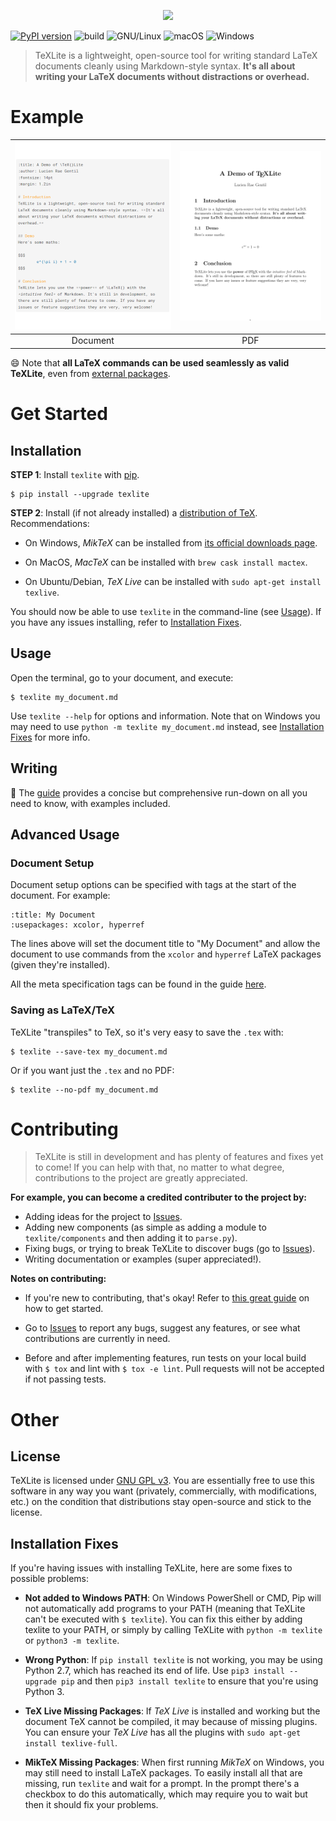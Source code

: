 
<p align="center">
  <img src="docs/images/texlite.png" />
</p>

[![PyPI version](https://img.shields.io/pypi/v/texlite.svg)](https://pypi.org/project/texlite) ![build](https://github.com/lucrae/texlite/workflows/build/badge.svg) ![GNU/Linux](https://img.shields.io/badge/GNU/Linux-tested-32c954) ![macOS](https://img.shields.io/badge/macOS-tested-32c954) ![Windows](https://img.shields.io/badge/Windows-tested-32c954)

> TeXLite is a lightweight, open-source tool for writing standard LaTeX documents cleanly using Markdown-style syntax. **It's all about writing your LaTeX documents without distractions or overhead.**

# Example

| <img width="100%" src="docs/images/demo_md.png" />  | <img width="100%" src="docs/images/demo_pdf.png" />  |
|:--:|:--:|
| Document | PDF |

:smile: Note that **all LaTeX commands can be used seamlessly as valid TeXLite**, even from [external packages](https://github.com/lucrae/texlite/blob/master/docs/guide.md#document-setup).

# Get Started

## Installation

**STEP 1**: Install `texlite` with [pip](https://pip.pypa.io/en/stable/quickstart/).

```
$ pip install --upgrade texlite
```

**STEP 2**: Install (if not already installed) a [distribution of TeX](https://www.latex-project.org/get/). Recommendations:

- On Windows, *MikTeX* can be installed from [its official downloads page](https://miktex.org/download).

- On MacOS, *MacTeX* can be installed with `brew cask install mactex`.

- On Ubuntu/Debian, *TeX Live* can be installed with `sudo apt-get install texlive`.

You should now be able to use `texlite` in the command-line (see [Usage](#usage)). If you have any issues installing, refer to [Installation Fixes](#installation-fixes).

## Usage

Open the terminal, go to your document, and execute:

```
$ texlite my_document.md
```

Use `texlite --help` for options and information. Note that on Windows you may need to use `python -m texlite my_document.md` instead, see [Installation Fixes](#installation-fixes) for more info.

## Writing

:blue_book: The [guide](https://github.com/lucrae/texlite/blob/master/docs/guide.md) provides a concise but comprehensive run-down on all you need to know, with examples included.

## Advanced Usage

### Document Setup

Document setup options can be specified with tags at the start of the document. For example:

```
:title: My Document  
:usepackages: xcolor, hyperref 
```

The lines above will set the document title to "My Document" and allow the document to use commands from the `xcolor` and `hyperref` LaTeX packages (given they're installed).

All the meta specification tags can be found in the guide [here](https://github.com/lucrae/texlite/blob/master/docs/guide.md#document-setup).

### Saving as LaTeX/TeX

TeXLite "transpiles" to TeX, so it's very easy to save the `.tex` with:

```
$ texlite --save-tex my_document.md
```

Or if you want just the `.tex` and no PDF:

```
$ texlite --no-pdf my_document.md
```
  
# Contributing

> TeXLite is still in development and has plenty of features and fixes yet to come! If you can help with that, no matter to what degree, contributions to the project are greatly appreciated.

**For example, you can become a credited contributer to the project by:**

- Adding ideas for the project to [Issues](https://github.com/lucrae/texlite/issues).
- Adding new components (as simple as adding a module to `texlite/components` and then adding it to `parse.py`).
- Fixing bugs, or trying to break TeXLite to discover bugs (go to [Issues](https://github.com/lucrae/texlite/issues)).
- Writing documentation or examples (super appreciated!).

**Notes on contributing:**

- If you're new to contributing, that's okay! Refer to [this great guide](https://akrabat.com/the-beginners-guide-to-contributing-to-a-github-project/) on how to get started.

- Go to [Issues](https://github.com/lucrae/texlite/issues) to report any bugs, suggest any features, or see what contributions are currently in need.

- Before and after implementing features, run tests on your local build with `$ tox` and lint with `$ tox -e lint`. Pull requests will not be accepted if not passing tests.

# Other

## License

TeXLite is licensed under [GNU GPL v3](https://www.gnu.org/licenses/gpl-3.0.en.html). You are essentially free to use this software in any way you want (privately, commercially, with modifications, etc.) on the condition that distributions stay open-source and stick to the license.

## Installation Fixes

If you're having issues with installing TeXLite, here are some fixes to possible problems:

- **Not added to Windows PATH**: On Windows PowerShell or CMD, Pip will not automatically add programs to your PATH (meaning that TeXLite can't be executed with `$ texlite`). You can fix this either by adding texlite to your PATH, or simply by calling TeXLite with `python -m texlite` or `python3 -m texlite`.

- **Wrong Python**: If `pip install texlite` is not working, you may be using Python 2.7, which has reached its end of life. Use `pip3 install --upgrade pip` and then `pip3 install texlite` to ensure that you're using Python 3.

- **TeX Live Missing Packages**: If *TeX Live* is installed and working but the document TeX cannot be compiled, it may because of missing plugins. You can ensure your *TeX Live* has all the plugins with `sudo apt-get install texlive-full`.

- **MikTeX Missing Packages**: When first running *MikTeX* on Windows, you may still need to install LaTeX packages. To easily install all that are missing, run `texlite` and wait for a prompt. In the prompt there's a checkbox to do this automatically, which may require you to wait but then it should fix your problems.
